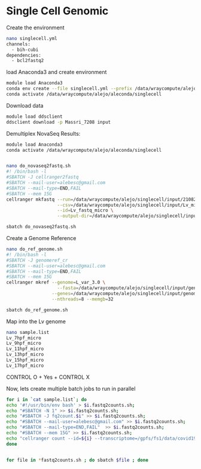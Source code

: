 # Single Cell Genomic


Create the environment

```bash
nano singlecell.yml
channels:
  - bih-cubi
dependencies:
  - bcl2fastq2
```

load Anaconda3 and create environment


```bash
module load Anaconda3
conda env create --file singlecell.yml --prefix /data/wraycompute/alejo/aleconda/singlecell
conda activate /data/wraycompute/alejo/aleconda/singlecell

```

Download data

```bash
module load ddsclient
ddsclient download -p Massri_7208 input 

```

Demultiplex NovaSeq Results:

```bash
module load Anaconda3
conda activate /data/wraycompute/alejo/aleconda/singlecell


nano do_novaseq2fastq.sh
#! /bin/bash -l
#SBATCH -J cellranger2fastq
#SBATCH --mail-user=alebesc@gmail.com
#SBATCH --mail-type=END,FAIL
#SBATCH --mem 15G
cellranger mkfastq --run=/data/wraycompute/alejo/singlecell/input/210820_A00201R_0483_BHHV7YDRXY \
                   --csv=/data/wraycompute/alejo/singlecell/input/Lv_micro_samplesheet.csv \
                   --id=Lv_fastq_micro \
                   --output-dir=/data/wraycompute/alejo/singlecell/input/


```


```bash
sbatch do_novaseq2fastq.sh
```

Create a Genome Reference


```bash
nano do_ref_genome.sh
#! /bin/bash -l
#SBATCH -J genomeref_cr
#SBATCH --mail-user=alebesc@gmail.com
#SBATCH --mail-type=END,FAIL
#SBATCH --mem 15G
cellranger mkref --genome=L_var_3.0 \
	               --fasta=/data/wraycompute/alejo/singlecell/input/genome/Lvar_scaffolds.fasta \
                 --genes=/data/wraycompute/alejo/singlecell/input/genome/Lvar.final.gtf \
                 --nthreads=8 --memgb=32 
```
```bash
sbatch do_ref_genome.sh
```



Map into the Lv genome

```bash
nano sample.list
Lv_7hpf_micro
Lv_9hpf_micro
Lv_11hpf_micro
Lv_13hpf_micro
Lv_15hpf_micro
Lv_17hpf_micro
```

CONTROL O + Yes + CONTROL X 
	
Now, lets create multiple batch jobs to run in parallel	
	
```bash		 
for i in `cat sample.list`; do
echo '#!/usr/bin/env bash' > $i.fastq2counts.sh;
echo "#SBATCH -N 1" >> $i.fastq2counts.sh;
echo "#SBATCH -J fq2count.$i" >> $i.fastq2counts.sh;
echo "#SBATCH --mail-user=alebesc@gmail.com" >> $i.fastq2counts.sh;
echo "#SBATCH --mail-type=END,FAIL"  >> $i.fastq2counts.sh;
echo "#SBATCH --mem 15G" >> $i.fastq2counts.sh;
echo "cellranger count --id=${i} --transcriptome=/gpfs/fs1/data/covid19lab/L_var_3.0 --fastqs=/data/wraycompute/alejo/singlecell/input/HHV7YDRXY --sample=${i} --expect-cells=3000" >> $i.fastq2counts.sh;
done


for file in *fastq2counts.sh ; do sbatch $file ; done
                 
```




